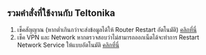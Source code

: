 ## รวมคำสั่งที่ใช้งานกับ Teltonika
1. เช็คสัญญาณ (หากต่ำเกินกว่าจะส่งข้อมูลได้ให้ Router Restart อัตโนมัติ) [คลิกที่นี่](https://github.com/ezynook/teltonika/blob/main/%E0%B9%80%E0%B8%8A%E0%B9%87%E0%B8%84%E0%B8%AA%E0%B8%B1%E0%B8%8D%E0%B8%8D%E0%B8%B2%E0%B8%93%20Teltonika.md)
2. เช็ค VPN และ Network หากตรวจสอบว่าไม่สามารถออกเน็ตได้จะทำการ Restart Network Service ให้แบบอัตโนมัติ [คลิกที่นี่](https://github.com/ezynook/teltonika/blob/main/%E0%B8%95%E0%B8%A3%E0%B8%A7%E0%B8%88%E0%B8%AA%E0%B8%AD%E0%B8%9A%E0%B8%81%E0%B8%B2%E0%B8%A3%E0%B8%97%E0%B8%B3%E0%B8%87%E0%B8%B2%E0%B8%99%20VPN.md)
